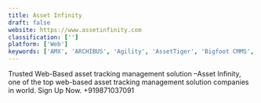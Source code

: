 ```yaml
---
title: Asset Infinity
draft: false 
website: https://www.assetinfinity.com
classification: ['']
platform: ['Web']
keywords: ['AMX', 'ARCHIBUS', 'Agility', 'AssetTiger', 'Bigfoot CMMS', 'CHEQROOM', 'Coherent', 'EZOfficeInventory', 'Facilities Management eXpress (FMX)', 'Fiix', 'Fixd', 'Hippo CMMS', 'MEX', 'Maintenance Care', 'Maintenance Connection', 'Record360', 'Sage Fixed Assets', 'SpaceRunner', 'Tenna', 'Tofino', 'eMaint CMMS', 'eWorkOrders']
---
```

Trusted Web-Based asset tracking management solution –Asset Infinity, one of the top web-based asset tracking management solution companies in world. Sign Up Now. +919871037091